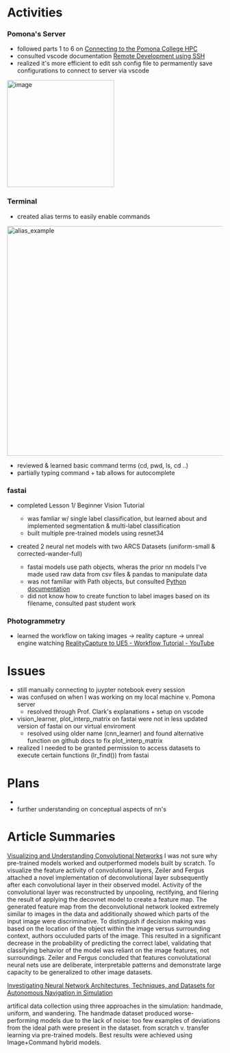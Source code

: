 # Activities

### Pomona's Server
+ followed parts 1 to 6 on [Connecting to the Pomona College HPC](https://cs.pomona.edu/classes/cs152/pages/pomona-hpc.mdeep.html#usefulandrequiredenvironmentvariablesandaliases)
+ consulted vscode documentation [Remote Development using SSH](https://code.visualstudio.com/docs/remote/ssh)
+ realized it's more efficient to edit ssh config file to permamently save configurations to connect to server via vscode 
<img width="250" alt="image" src="https://user-images.githubusercontent.com/78676977/171686093-5b8cbdbf-fb4d-41ff-8a9d-b654b3e79990.png">


### Terminal 
+ created alias terms to easily enable commands 
<img width="537" alt="alias_example" src="https://user-images.githubusercontent.com/78676977/171508111-e8af89ef-636a-4f89-9ed9-3dabc728bff1.png">

+ reviewed & learned basic command terms (cd, pwd, ls, cd ..)
+ partially typing command + tab allows for autocomplete


### fastai 
+ completed Lesson 1/ Beginner Vision Tutorial
  + was famliar w/ single label classification, but learned about and implemented segmentation & multi-label classification
  + built multiple pre-trained models using resnet34
 
+ created 2 neural net models with two ARCS Datasets (uniform-small & corrected-wander-full)
  + fastai models use path objects, wheras the prior nn models I've made used raw data from csv files & pandas to manipulate data
  + was not familiar with Path objects, but consulted [Python documentation](https://docs.python.org/3/library/pathlib.html#pathlib.Path)
  + did not know how to create function to label images based on its filename, consulted past student work 

### Photogrammetry
+ learned the workflow on taking images -> reality capture -> unreal engine watching [RealityCapture to UE5 - Workflow Tutorial - YouTube](https://www.youtube.com/watch?app=desktop&v=WrCOhes1Zgg)


# Issues
+ still manually connecting to juypter notebook every session 
+ was confused on when I was working on my local machine v. Pomona server
  + resolved through Prof. Clark's explanations + setup on vscode
+ vision_learner, plot_interp_matrix on fastai were not in less updated version of fastai on our virtual enviroment
  + resolved using older name (cnn_learner) and found alternative function on github docs to fix plot_interp_matrix
+ realized I needed to be granted permission to access datasets to execute certain functions (lr_find()) from fastai


# Plans
+ 
+ further understanding on conceptual aspects of nn's

# Article Summaries

[Visualizing and Understanding Convolutional Networks](https://link.springer.com/content/pdf/10.1007/978-3-319-10590-1_53.pdf)
I was not sure why pre-trained models worked and outperformed models built by scratch. To visualize the feature activity of convolutional layers, Zeiler and Fergus attached a novel implementation of deconvolutional layer subsequently after each convolutional layer in their observed model. Activity of the convolutional layer was reconstructed by unpooling, rectifying, and filering the result of applying the decovnet model to create a feature map. The generated feature map from the deconvolutional network looked extremely similar to images in the data and additionally showed which parts of the input image were discriminative. To distinguish if decision making was based on the location of the object within the image versus surrounding context, authors occuluded parts of the image. This resulted in a significant decrease in the probability of predicting the correct label, validating that classifying behavior of the model was reliant on the image features, not surroundings. Zeiler and Fergus concluded that features convolutational neural nets use are deliberate, interpretable patterns and demonstrate large capacity to be generalized to other image datasets.

[Investigating Neural Network Architectures, Techniques, and Datasets for Autonomous Navigation in Simulation](https://cs.pomona.edu/~ajc/pdf/Chang.2021.SSCI.Architectures.pdf)

artifical data collection using three approaches in the simulation: handmade, uniform, and wandering. The handmade dataset produced worse-performing models due to the lack of noise: too few examples of deviations from the ideal path were present in the dataset.  from scratch v. transfer learning via pre-trained models. Best results were achieved using Image+Command hybrid models.
